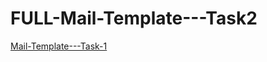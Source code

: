 # FULL-Mail-Template---Task2
<a href="https://snazzy-fudge-4cd250.netlify.app/ ">Mail-Template---Task-1</a>
